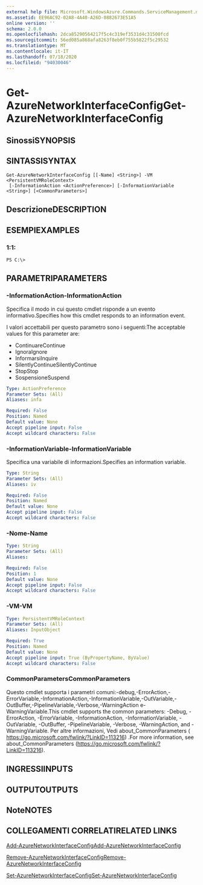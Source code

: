 ```yaml
---
external help file: Microsoft.WindowsAzure.Commands.ServiceManagement.dll-Help.xml
ms.assetid: EE96AC92-02A8-4A40-A26D-0882673E51A5
online version: ''
schema: 2.0.0
ms.openlocfilehash: 2dca85290564217f5c4c319ef3531d4c31500fcd
ms.sourcegitcommit: 56ed085a868afa8263f8eb0f755b5822f5c29532
ms.translationtype: MT
ms.contentlocale: it-IT
ms.lasthandoff: 07/18/2020
ms.locfileid: "94030046"
---
```

# <span data-ttu-id="f3b26-101">Get-AzureNetworkInterfaceConfig</span><span class="sxs-lookup"><span data-stu-id="f3b26-101">Get-AzureNetworkInterfaceConfig</span></span>

## <span data-ttu-id="f3b26-102">Sinossi</span><span class="sxs-lookup"><span data-stu-id="f3b26-102">SYNOPSIS</span></span>

## <span data-ttu-id="f3b26-103">SINTASSI</span><span class="sxs-lookup"><span data-stu-id="f3b26-103">SYNTAX</span></span>

```
Get-AzureNetworkInterfaceConfig [[-Name] <String>] -VM <PersistentVMRoleContext>
 [-InformationAction <ActionPreference>] [-InformationVariable <String>] [<CommonParameters>]
```

## <span data-ttu-id="f3b26-104">Descrizione</span><span class="sxs-lookup"><span data-stu-id="f3b26-104">DESCRIPTION</span></span>

## <span data-ttu-id="f3b26-105">ESEMPI</span><span class="sxs-lookup"><span data-stu-id="f3b26-105">EXAMPLES</span></span>

### <span data-ttu-id="f3b26-106">1:</span><span class="sxs-lookup"><span data-stu-id="f3b26-106">1:</span></span>
```
PS C:\>
```

## <span data-ttu-id="f3b26-107">PARAMETRI</span><span class="sxs-lookup"><span data-stu-id="f3b26-107">PARAMETERS</span></span>

### <span data-ttu-id="f3b26-108">-InformationAction</span><span class="sxs-lookup"><span data-stu-id="f3b26-108">-InformationAction</span></span>
<span data-ttu-id="f3b26-109">Specifica il modo in cui questo cmdlet risponde a un evento informativo.</span><span class="sxs-lookup"><span data-stu-id="f3b26-109">Specifies how this cmdlet responds to an information event.</span></span>

<span data-ttu-id="f3b26-110">I valori accettabili per questo parametro sono i seguenti:</span><span class="sxs-lookup"><span data-stu-id="f3b26-110">The acceptable values for this parameter are:</span></span>

- <span data-ttu-id="f3b26-111">Continuare</span><span class="sxs-lookup"><span data-stu-id="f3b26-111">Continue</span></span>
- <span data-ttu-id="f3b26-112">Ignora</span><span class="sxs-lookup"><span data-stu-id="f3b26-112">Ignore</span></span>
- <span data-ttu-id="f3b26-113">Informarsi</span><span class="sxs-lookup"><span data-stu-id="f3b26-113">Inquire</span></span>
- <span data-ttu-id="f3b26-114">SilentlyContinue</span><span class="sxs-lookup"><span data-stu-id="f3b26-114">SilentlyContinue</span></span>
- <span data-ttu-id="f3b26-115">Stop</span><span class="sxs-lookup"><span data-stu-id="f3b26-115">Stop</span></span>
- <span data-ttu-id="f3b26-116">Sospensione</span><span class="sxs-lookup"><span data-stu-id="f3b26-116">Suspend</span></span>

```yaml
Type: ActionPreference
Parameter Sets: (All)
Aliases: infa

Required: False
Position: Named
Default value: None
Accept pipeline input: False
Accept wildcard characters: False
```

### <span data-ttu-id="f3b26-117">-InformationVariable</span><span class="sxs-lookup"><span data-stu-id="f3b26-117">-InformationVariable</span></span>
<span data-ttu-id="f3b26-118">Specifica una variabile di informazioni.</span><span class="sxs-lookup"><span data-stu-id="f3b26-118">Specifies an information variable.</span></span>

```yaml
Type: String
Parameter Sets: (All)
Aliases: iv

Required: False
Position: Named
Default value: None
Accept pipeline input: False
Accept wildcard characters: False
```

### <span data-ttu-id="f3b26-119">-Nome</span><span class="sxs-lookup"><span data-stu-id="f3b26-119">-Name</span></span>
```yaml
Type: String
Parameter Sets: (All)
Aliases: 

Required: False
Position: 1
Default value: None
Accept pipeline input: False
Accept wildcard characters: False
```

### <span data-ttu-id="f3b26-120">-VM</span><span class="sxs-lookup"><span data-stu-id="f3b26-120">-VM</span></span>
```yaml
Type: PersistentVMRoleContext
Parameter Sets: (All)
Aliases: InputObject

Required: True
Position: Named
Default value: None
Accept pipeline input: True (ByPropertyName, ByValue)
Accept wildcard characters: False
```

### <span data-ttu-id="f3b26-121">CommonParameters</span><span class="sxs-lookup"><span data-stu-id="f3b26-121">CommonParameters</span></span>
<span data-ttu-id="f3b26-122">Questo cmdlet supporta i parametri comuni:-debug,-ErrorAction,-ErrorVariable,-InformationAction,-InformationVariable,-OutVariable,-OutBuffer,-PipelineVariable,-Verbose,-WarningAction e-WarningVariable.</span><span class="sxs-lookup"><span data-stu-id="f3b26-122">This cmdlet supports the common parameters: -Debug, -ErrorAction, -ErrorVariable, -InformationAction, -InformationVariable, -OutVariable, -OutBuffer, -PipelineVariable, -Verbose, -WarningAction, and -WarningVariable.</span></span> <span data-ttu-id="f3b26-123">Per altre informazioni, Vedi about_CommonParameters ( https://go.microsoft.com/fwlink/?LinkID=113216) .</span><span class="sxs-lookup"><span data-stu-id="f3b26-123">For more information, see about_CommonParameters (https://go.microsoft.com/fwlink/?LinkID=113216).</span></span>

## <span data-ttu-id="f3b26-124">INGRESSI</span><span class="sxs-lookup"><span data-stu-id="f3b26-124">INPUTS</span></span>

## <span data-ttu-id="f3b26-125">OUTPUT</span><span class="sxs-lookup"><span data-stu-id="f3b26-125">OUTPUTS</span></span>

## <span data-ttu-id="f3b26-126">Note</span><span class="sxs-lookup"><span data-stu-id="f3b26-126">NOTES</span></span>

## <span data-ttu-id="f3b26-127">COLLEGAMENTI CORRELATI</span><span class="sxs-lookup"><span data-stu-id="f3b26-127">RELATED LINKS</span></span>

[<span data-ttu-id="f3b26-128">Add-AzureNetworkInterfaceConfig</span><span class="sxs-lookup"><span data-stu-id="f3b26-128">Add-AzureNetworkInterfaceConfig</span></span>](./Add-AzureNetworkInterfaceConfig.md)

[<span data-ttu-id="f3b26-129">Remove-AzureNetworkInterfaceConfig</span><span class="sxs-lookup"><span data-stu-id="f3b26-129">Remove-AzureNetworkInterfaceConfig</span></span>](./Remove-AzureNetworkInterfaceConfig.md)

[<span data-ttu-id="f3b26-130">Set-AzureNetworkInterfaceConfig</span><span class="sxs-lookup"><span data-stu-id="f3b26-130">Set-AzureNetworkInterfaceConfig</span></span>](./Set-AzureNetworkInterfaceConfig.md)


